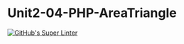 # Unit2-04-PHP-AreaTriangle
[![GitHub's Super Linter](https://github.com/ICS20-Programming-SantiagoH/Unit2-04-PHP-AreaTriangle/workflows/GitHub's%20Super%20Linter/badge.svg)](https://github.com/ICS20-Programming-SantiagoH/Unit2-04-PHP-AreaTriangle/actions)